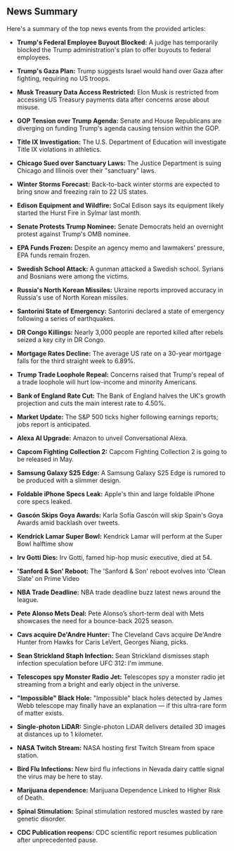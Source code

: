 ## News Summary

Here's a summary of the top news events from the provided articles:

*   **Trump's Federal Employee Buyout Blocked:** A judge has temporarily blocked the Trump administration's plan to offer buyouts to federal employees.

*   **Trump's Gaza Plan:** Trump suggests Israel would hand over Gaza after fighting, requiring no US troops.

*   **Musk Treasury Data Access Restricted:** Elon Musk is restricted from accessing US Treasury payments data after concerns arose about misuse.

*   **GOP Tension over Trump Agenda:** Senate and House Republicans are diverging on funding Trump's agenda causing tension within the GOP.

*   **Title IX Investigation:** The U.S. Department of Education will investigate Title IX violations in athletics.

*   **Chicago Sued over Sanctuary Laws:** The Justice Department is suing Chicago and Illinois over their "sanctuary" laws.

*   **Winter Storms Forecast:** Back-to-back winter storms are expected to bring snow and freezing rain to 22 US states.

*   **Edison Equipment and Wildfire:** SoCal Edison says its equipment likely started the Hurst Fire in Sylmar last month.

*   **Senate Protests Trump Nominee:** Senate Democrats held an overnight protest against Trump's OMB nominee.

*   **EPA Funds Frozen:** Despite an agency memo and lawmakers' pressure, EPA funds remain frozen.

*   **Swedish School Attack:** A gunman attacked a Swedish school. Syrians and Bosnians were among the victims.

*   **Russia's North Korean Missiles:** Ukraine reports improved accuracy in Russia's use of North Korean missiles.

*   **Santorini State of Emergency:** Santorini declared a state of emergency following a series of earthquakes.

*   **DR Congo Killings:** Nearly 3,000 people are reported killed after rebels seized a key city in DR Congo.

*   **Mortgage Rates Decline:** The average US rate on a 30-year mortgage falls for the third straight week to 6.89%.

*   **Trump Trade Loophole Repeal:** Concerns raised that Trump's repeal of a trade loophole will hurt low-income and minority Americans.

*   **Bank of England Rate Cut:** The Bank of England halves the UK's growth projection and cuts the main interest rate to 4.50%.

*   **Market Update:** The S&P 500 ticks higher following earnings reports; jobs report is anticipated.

*   **Alexa AI Upgrade:** Amazon to unveil Conversational Alexa.

*   **Capcom Fighting Collection 2:** Capcom Fighting Collection 2 is going to be released in May.

*   **Samsung Galaxy S25 Edge:** A Samsung Galaxy S25 Edge is rumored to be produced with a slimmer design.&#x20;

*   **Foldable iPhone Specs Leak:** Apple's thin and large foldable iPhone core specs leaked.

*   **Gascón Skips Goya Awards:** Karla Sofía Gascón will skip Spain's Goya Awards amid backlash over tweets.

*   **Kendrick Lamar Super Bowl:** Kendrick Lamar will perform at the Super Bowl halftime show

*   **Irv Gotti Dies:** Irv Gotti, famed hip-hop music executive, died at 54.

*   **'Sanford & Son' Reboot:** The 'Sanford & Son' reboot evolves into 'Clean Slate' on Prime Video

*   **NBA Trade Deadline:** NBA trade deadline buzz latest news around the league.

*   **Pete Alonso Mets Deal:** Pete Alonso’s short-term deal with Mets showcases the need for a bounce-back 2025 season.

*   **Cavs acquire De'Andre Hunter:** The Cleveland Cavs acquire De'Andre Hunter from Hawks for Caris LeVert, Georges Niang, picks.&#x20;

*   **Sean Strickland Staph Infection:** Sean Strickland dismisses staph infection speculation before UFC 312: I'm immune.

*   **Telescopes spy Monster Radio Jet:** Telescopes spy a monster radio jet streaming from a bright and early object in the universe.

*   **"Impossible" Black Hole:** "Impossible" black holes detected by James Webb telescope may finally have an explanation — if this ultra-rare form of matter exists.

*   **Single-photon LiDAR:** Single-photon LiDAR delivers detailed 3D images at distances up to 1 kilometer.

*   **NASA Twitch Stream:** NASA hosting first Twitch Stream from space station.

*   **Bird Flu Infections:** New bird flu infections in Nevada dairy cattle signal the virus may be here to stay.

*   **Marijuana dependence:** Marijuana Dependence Linked to Higher Risk of Death.

*   **Spinal Stimulation:** Spinal stimulation restored muscles wasted by rare genetic disorder.

*   **CDC Publication reopens:** CDC scientific report resumes publication after unprecedented pause.